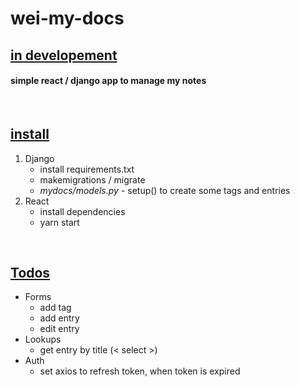 # wei-my-docs

## <ins>in developement</ins>
#### simple react / django app to manage my notes

<br />

## <ins>install</ins>
1. Django
    * install requirements.txt
    * makemigrations / migrate
    * *mydocs/models.py* - setup() to create some tags and entries
2. React 
    * install dependencies
    * yarn start
<br />

## <ins>Todos</ins> 
* Forms
    * add tag
    * add entry
    * edit entry
* Lookups
    * get entry by title (< select >)
* Auth
    * set axios to refresh token, when token is expired

